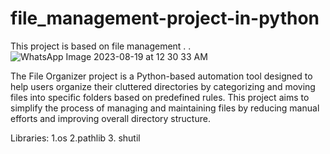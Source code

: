 # file_management-project-in-python
This project is based on file management
.
.
![WhatsApp Image 2023-08-19 at 12 30 33 AM](https://github.com/kanhaiya062/file_management-project-in-python/assets/110100023/304a7415-e07d-4f6a-85ca-7765c032d73a)


The File Organizer project is a Python-based automation tool designed to help users organize their cluttered directories by categorizing and moving files into specific folders based on predefined rules. This project aims to simplify the process of managing and maintaining files by reducing manual efforts and improving overall directory structure.


Libraries:
  1.os
  2.pathlib 
  3. shutil


